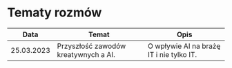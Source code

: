# Tematy rozmów

| Data       | Temat                                                        | Opis                                                                                    |
|------------|--------------------------------------------------------------|-----------------------------------------------------------------------------------------|
| 25.03.2023 | Przyszłość zawodów kreatywnych a AI.                         | O wpływie AI na brażę IT i nie tylko IT. 
